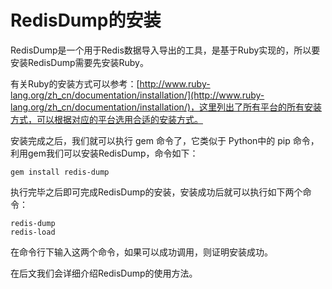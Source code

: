 # RedisDump的安装

RedisDump是一个用于Redis数据导入导出的工具，是基于Ruby实现的，所以要安装RedisDump需要先安装Ruby。

有关Ruby的安装方式可以参考：[http://www.ruby-lang.org/zh_cn/documentation/installation/](http://www.ruby-lang.org/zh_cn/documentation/installation/)，这里列出了所有平台的所有安装方式，可以根据对应的平台选用合适的安装方式。

安装完成之后，我们就可以执行 gem 命令了，它类似于 Python中的 pip 命令，利用gem我们可以安装RedisDump，命令如下：

```
gem install redis-dump
```

执行完毕之后即可完成RedisDump的安装，安装成功后就可以执行如下两个命令：

```
redis-dump
redis-load
```

在命令行下输入这两个命令，如果可以成功调用，则证明安装成功。

在后文我们会详细介绍RedisDump的使用方法。